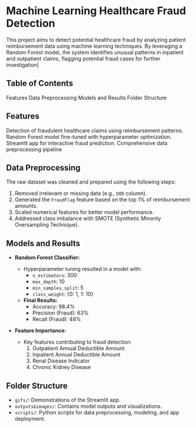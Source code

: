 # Machine Learning Healthcare Fraud Detection

This project aims to detect potential healthcare fraud by analyzing patient reimbursement data using machine learning techniques. By leveraging a Random Forest model, the system identifies unusual patterns in inpatient and outpatient claims, flagging potential fraud cases for further investigation|

## Table of Contents

Features
Data Preprocessing
Models and Results
Folder Structure

## Features

Detection of fraudulent healthcare claims using reimbursement patterns.
Random Forest model fine-tuned with hyperparameter optimization.
Streamlit app for interactive fraud prediction.
Comprehensive data preprocessing pipeline

## Data Preprocessing

The raw dataset was cleaned and prepared using the following steps:
1. Removed irrelevant or missing data (e.g., `DOD` column).
2. Generated the `FraudFlag` feature based on the top 1% of reimbursement amounts.
3. Scaled numerical features for better model performance.
4. Addressed class imbalance with SMOTE (Synthetic Minority Oversampling Technique).

## Models and Results

- **Random Forest Classifier:**
  - Hyperparameter tuning resulted in a model with:
    - `n_estimators`: 300
    - `max_depth`: 10
    - `min_samples_split`: 5
    - `class_weight`: {0: 1, 1: 10}
  - **Final Results:**
    - Accuracy: 98.4%
    - Precision (Fraud): 63%
    - Recall (Fraud): 48%

- **Feature Importance:**
  - Key features contributing to fraud detection:
    1. Outpatient Annual Deductible Amount
    2. Inpatient Annual Deductible Amount
    3. Renal Disease Indicator
    4. Chronic Kidney Disease

## Folder Structure

- `gifs/`: Demonstrations of the Streamlit app.
- `outputs&images/`: Contains model outputs and visualizations.
- `scripts/`: Python scripts for data preprocessing, modeling, and app deployment.
